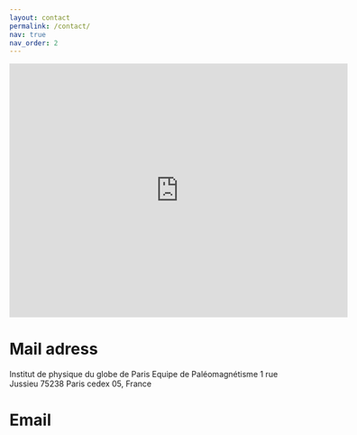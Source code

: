 ```yaml
---
layout: contact
permalink: /contact/
nav: true
nav_order: 2
---
```

<iframe src="https://www.google.fr/maps/@48.8447005,2.3564212,19.15z" width="600" height="450" style="border:0;" allowfullscreen="" loading="lazy"></iframe>

# Mail adress
Institut de physique du globe de Paris
Equipe de Paléomagnétisme
1 rue Jussieu
75238 Paris cedex 05, France

# Email
